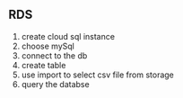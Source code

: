 ##  RDS 
1. create cloud sql instance 
2. choose mySql
3. connect to the db
4. create table 
5. use import to select csv file from storage 
6. query the databse
